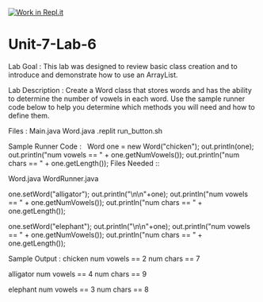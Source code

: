 [![Work in Repl.it](https://classroom.github.com/assets/work-in-replit-14baed9a392b3a25080506f3b7b6d57f295ec2978f6f33ec97e36a161684cbe9.svg)](https://classroom.github.com/online_ide?assignment_repo_id=4165267&assignment_repo_type=AssignmentRepo)
# Unit-7-Lab-6

Lab Goal :   This lab was designed to review basic class creation and to introduce and demonstrate how to use an ArrayList.  


Lab Description :   Create a Word class that stores words and has the ability to determine the number of vowels in each word.  Use the sample runner code below to help you determine which methods you will need and how to define them.

Files : Main.java
        Word.java
        .replit
        run_button.sh

Sample Runner Code  :  
Word one = new Word("chicken");
out.println(one);
out.println("num vowels == " + one.getNumVowels());
out.println("num chars == " + one.getLength());
Files Needed ::

Word.java
WordRunner.java

one.setWord("alligator");
out.println("\n\n"+one);
out.println("num vowels == " + one.getNumVowels());
out.println("num chars == " + one.getLength());

one.setWord("elephant");
out.println("\n\n"+one);
out.println("num vowels == " + one.getNumVowels());
out.println("num chars == " + one.getLength());




Sample Output : 
chicken
num vowels == 2
num chars == 7


alligator
num vowels == 4
num chars == 9


elephant
num vowels == 3
num chars == 8
